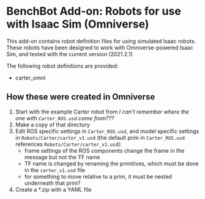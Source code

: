 # BenchBot Add-on: Robots for use with Isaac Sim (Omniverse)

This add-on contains robot definition files for using simulated Isaac robots. These robots have been designed to work with Omniverse-powered Isaac Sim, and tested with the current version (2021.2.1)

The following robot definitions are provided:

- carter_omni

## How these were created in Omniverse

1. Start with the example Carter robot from _I can't remember where the one with `Carter_ROS.usd` came from???_
2. Make a copy of that directory
3. Edit ROS specific settings in `Carter_ROS.usd`, and model specific settings in `Robots/Carter/carter_v1.usd` (the default prim in `Carter_ROS.usd` references `Robots/Carter/carter_v1.usd`):
   - frame settings of the ROS components change the frame in the message but not the TF name
   - TF name is changed by renaming the primitives, which must be done in the `carter_v1.usd` file
   - for something to move relative to a prim, it must be nested underneath that prim?
4. Create a \*.zip with a YAML file
